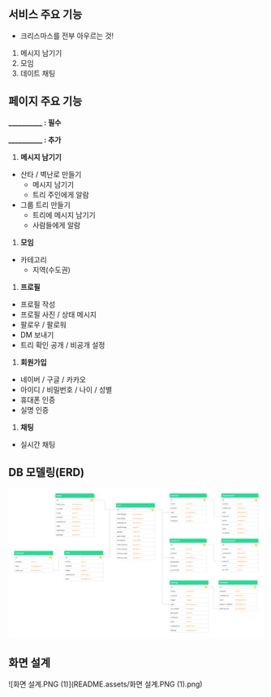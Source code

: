 ## 서비스 주요 기능

- 크리스마스를 전부 아우르는 것!

1. 메시지 남기기
2. 모임
3. 데이트 채팅

## 페이지 주요 기능

**__________ : 필수**

**__________ : 추가**

1. **메시지 남기기**

- 산타 / 벽난로 만들기
  - 메시지 남기기
  - 트리 주인에게 알람
- 그룹 트리 만들기
  - 트리에 메시지 남기기
  - 사람들에게 알람

1. **모임**

- 카테고리
  - 지역(수도권)

1. **프로필**

- 프로필 작성
- 프로필 사진 / 상태 메시지
- 팔로우 / 팔로워
- DM 보내기
- 트리 확인 공개 / 비공개 설정

1. **회원가입**

- 네이버 / 구글 / 카카오
- 아이디 / 비밀번호 / 나이 / 성별
- 휴대폰 인증
- 실명 인증

1. **채팅**

- 실시간 채팅

## DB 모델링(ERD)

![erd_최종](README.assets/erd_최종.png)

## 화면 설계

![화면 설계.PNG (1)](README.assets/화면 설계.PNG (1).png)